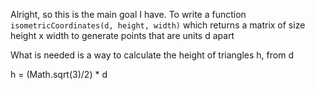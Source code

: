 Alright, so this is the main goal I have. To write a function `isometricCoordinates(d, height, width)` which returns a matrix of size height x width to generate points that are units d apart

What is needed is a way to calculate the height of triangles h, from d

h = (Math.sqrt(3)/2) * d